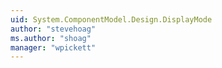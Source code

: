 ```yaml
---
uid: System.ComponentModel.Design.DisplayMode
author: "stevehoag"
ms.author: "shoag"
manager: "wpickett"
---
```

